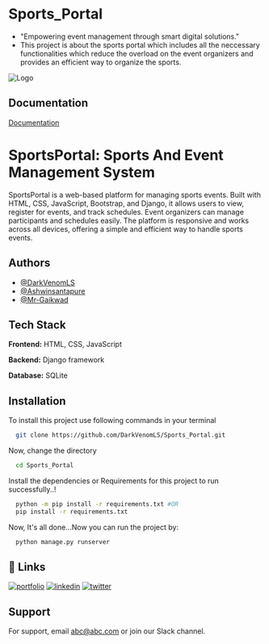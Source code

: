 # Sports_Portal
- "Empowering event management through smart digital solutions."
- This project is about the sports portal which includes all the neccessary functionalities which reduce the overload on the event organizers and provides an efficient way to organize the sports.

![Logo](https://dev-to-uploads.s3.amazonaws.com/uploads/articles/th5xamgrr6se0x5ro4g6.png)


## Documentation

[Documentation](https://github.com/DarkVenomLS/Sports_Portal/README.md)


# SportsPortal: Sports And Event Management System

SportsPortal is a web-based platform for managing sports events. Built with HTML, CSS, JavaScript, Bootstrap, and Django, it allows users to view, register for events, and track schedules. Event organizers can manage participants and schedules easily. The platform is responsive and works across all devices, offering a simple and efficient way to handle sports events.



## Authors

- [@DarkVenomLS](https://www.github.com/DarkVenomLS)
- [@Ashwinsantapure](https://www.github.com/Ashwinsantapure)
- [@Mr-Gaikwad](https://www.github.com/Mr-Gaikwad)


## Tech Stack

**Frontend:** HTML, CSS, JavaScript

**Backend:** Django framework

**Database:** SQLite


## Installation

To install this project use following commands in your terminal

```bash
  git clone https://github.com/DarkVenomLS/Sports_Portal.git
```
Now, change the directory
```bash
  cd Sports_Portal
```
Install the dependencies or Requirements for this project to run successfully..!
```bash
  python -m pip install -r requirements.txt #OR
  pip install -r requirements.txt
```
Now, It's all done...Now you can run the project by:
```bash
  python manage.py runserver
```


## 🔗 Links
[![portfolio](https://img.shields.io/badge/my_portfolio-000?style=for-the-badge&logo=ko-fi&logoColor=white)](https://katherineoelsner.com/)
[![linkedin](https://img.shields.io/badge/linkedin-0A66C2?style=for-the-badge&logo=linkedin&logoColor=white)](https://www.linkedin.com/)
[![twitter](https://img.shields.io/badge/twitter-1DA1F2?style=for-the-badge&logo=twitter&logoColor=white)](https://twitter.com/)

## Support

For support, email abc@abc.com or join our Slack channel.

